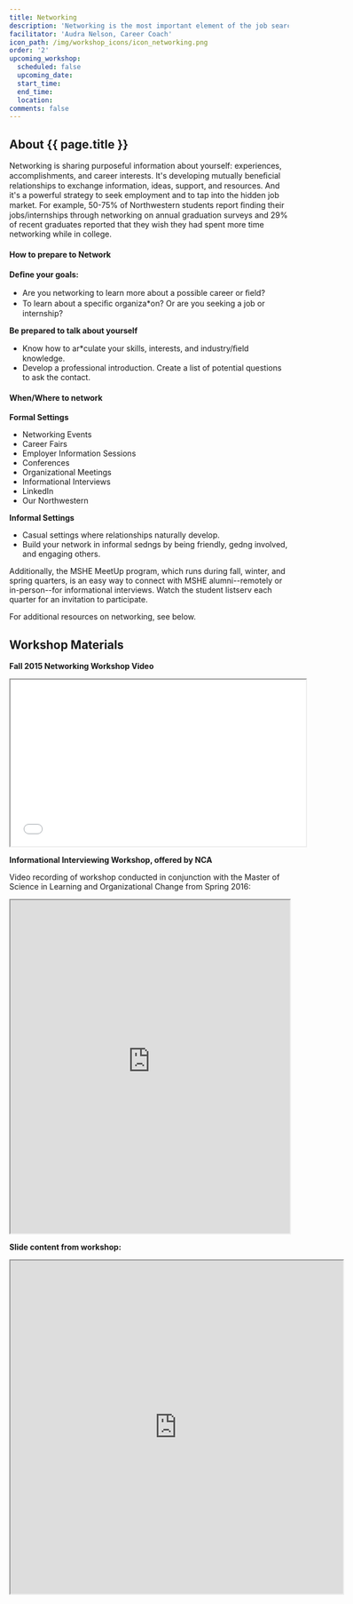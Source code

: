 ```yaml
---
title: Networking
description: 'Networking is the most important element of the job search process in higher education. MSHE staff and faculty, internship supervisor(s), and even your peers can help to connect you with people. MSHE has a powerful alumni network and connections with higher education professionals that can help you to discover what types of positions and institutions are the best fit for you, find a job, and continue to progress in your career.'
facilitator: 'Audra Nelson, Career Coach'
icon_path: /img/workshop_icons/icon_networking.png
order: '2'
upcoming_workshop:
  scheduled: false
  upcoming_date:
  start_time:
  end_time:
  location:
comments: false
---
```


## About {{ page.title }}

Networking is sharing purposeful information about yourself: experiences, accomplishments, and career interests. It's developing mutually beneﬁcial relationships to exchange information, ideas, support, and resources. And it's a powerful strategy to seek employment and to tap into the hidden job market. For example, 50-75% of Northwestern students report ﬁnding their jobs/internships through networking on annual graduation surveys and 29% of recent graduates reported that they wish they had spent more time networking while in college.

#### How to prepare to Network

**Deﬁne your goals:**

* Are you networking to learn more about a possible career or ﬁeld?
* To learn about a speciﬁc organiza*on? Or are you seeking a job or internship?

**Be prepared to talk about yourself**

* Know how to ar*culate your skills, interests, and industry/ﬁeld knowledge.
* Develop a professional introduction. Create a list of potential questions to ask the contact.

#### When/Where to network

**Formal Settings**

* Networking Events 
* Career Fairs 
* Employer Information Sessions 
* Conferences 
* Organizational Meetings
* Informational Interviews 
* LinkedIn 
* Our Northwestern

**Informal Settings**

* Casual settings where relationships naturally develop. 
* Build your network in informal sedngs by being friendly, gedng involved, and engaging others.

Additionally, the MSHE MeetUp program, which runs during fall, winter, and spring quarters, is an easy way to connect with MSHE alumni--remotely or in-person--for informational interviews. Watch the student listserv each quarter for an invitation to participate.

For additional resources on networking, see below.

## Workshop Materials

**Fall 2015 Networking Workshop Video**

<iframe class="wistia_embed" src="//fast.wistia.net/embed/iframe/62c65otwyw" width="533" height="300" name="wistia_embed" allowfullscreen="allowfullscreen" webkitallowfullscreen="webkitallowfullscreen" mozallowfullscreen="mozallowfullscreen"></iframe>

**Informational Interviewing Workshop, offered by NCA**

Video recording of workshop conducted in conjunction with the Master of Science in Learning and Organizational Change from Spring 2016:

<iframe src="https://nwuniversity.adobeconnect.com/p3uau8y1ux3/" width="100%" height="600"></iframe>

**Slide content from workshop:**

<iframe src="https://app.box.com/embed/preview/l4f681r68otlc5ik8zv1kltbmkkz6wz4?theme=dark" width="600" height="600" allowfullscreen="allowfullscreen" webkitallowfullscreen="webkitallowfullscreen"></iframe>
